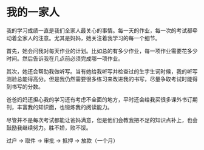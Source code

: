 # 我的一家人

我的学习成绩一直是我们全家人最关心的事情。每一天的作业，每一次的考试都牵动着全家人的注意。尤其是妈妈，她关注着我学习的每一个细节。

首先，她会问我对每天作业的计划。比如总的有多少作业，每一项作业需要花多少时间。然后告诉我在几点前必须完成哪一项作业。

其次，她还会帮助我做听写。当有她给我听写并检查过的生字生词时候，我的听写测验总能得高分。但是我仍然需要很多练习来改进我的书写，尽量争取考试时能得到书写的分数。

爸爸妈妈还担心我的学习还有考虑不全面的地方，平时还会给我买很多课外书订期刊，丰富我的知识面，也锻炼我的阅读能力。

尽管并不是每次考试都能让爸妈满意，但是他们会教我把不足的知识点补上，也会鼓励我继续努力。胜不娇，败不馁。



过户 -> 取件 -> 审批 -> 抵押 -> 放款（一个月）


